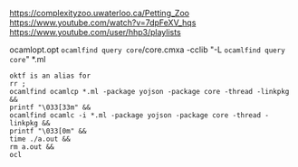 https://complexityzoo.uwaterloo.ca/Petting_Zoo
https://www.youtube.com/watch?v=7dpFeXV_hqs
https://www.youtube.com/user/hhp3/playlists

ocamlopt.opt `ocamlfind query core`/core.cmxa -cclib "-L `ocamlfind query core`"  *.ml
```
oktf is an alias for
rr ;
ocamlfind ocamlcp *.ml -package yojson -package core -thread -linkpkg &&
printf "\033[33m" &&
ocamlfind ocamlc -i *.ml -package yojson -package core -thread -linkpkg &&
printf "\033[0m" &&
time ./a.out &&
rm a.out &&
ocl
```